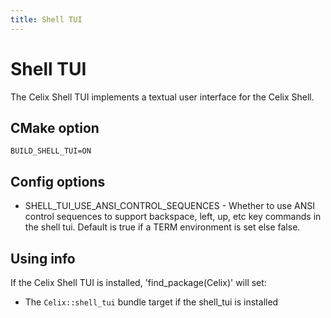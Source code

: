 ```yaml
---
title: Shell TUI
---
```


<!--
Licensed to the Apache Software Foundation (ASF) under one or more
contributor license agreements.  See the NOTICE file distributed with
this work for additional information regarding copyright ownership.
The ASF licenses this file to You under the Apache License, Version 2.0
(the "License"); you may not use this file except in compliance with
the License.  You may obtain a copy of the License at
   
    http://www.apache.org/licenses/LICENSE-2.0

Unless required by applicable law or agreed to in writing, software
distributed under the License is distributed on an "AS IS" BASIS,
WITHOUT WARRANTIES OR CONDITIONS OF ANY KIND, either express or implied.
See the License for the specific language governing permissions and
limitations under the License.
-->

# Shell TUI

The Celix Shell TUI implements a textual user interface for the Celix Shell.

## CMake option
    BUILD_SHELL_TUI=ON

## Config options

- SHELL_TUI_USE_ANSI_CONTROL_SEQUENCES - Whether to use ANSI control
sequences to support backspace, left, up, etc key commands in the
shell tui. Default is true if a TERM environment is set else false.

## Using info

If the Celix Shell TUI is installed, 'find_package(Celix)' will set:
 - The `Celix::shell_tui` bundle target if the shell_tui is installed

